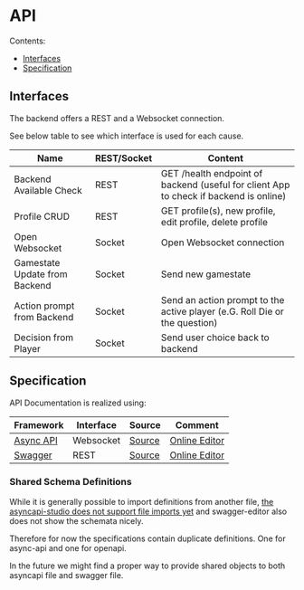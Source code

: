 # API

Contents:

- [Interfaces](#interfaces)
- [Specification](#specification)

## Interfaces

The backend offers a REST and a Websocket connection.

See below table to see which interface is used for each cause.

Name | REST/Socket | Content
--- | --- | --- 
Backend Available Check | REST | GET /health endpoint of backend (useful for client App to check if backend is online)
Profile CRUD | REST | GET profile(s), new profile, edit profile, delete profile
Open Websocket | Socket | Open Websocket connection
Gamestate Update from Backend | Socket | Send new gamestate
Action prompt from Backend | Socket | Send an action prompt to the active player (e.G. Roll Die or the question)
Decision from Player | Socket | Send user choice back to backend

## Specification

API Documentation is realized using:

Framework | Interface | Source | Comment
--- | --- | --- | ---
[Async API](https://www.asyncapi.com/docs/reference/specification/v2.6.0) | Websocket | [Source](./spec/websocket-asyncapi.yaml) | [Online Editor](https://studio.asyncapi.com/)
[Swagger](https://swagger.io/docs/specification) | REST | [Source](./spec/swagger.yaml) | [Online Editor](https://editor.swagger.io/)

### Shared Schema Definitions

While it is generally possible to import definitions from another file, 
[the asyncapi-studio does not support file imports yet](https://github.com/asyncapi/studio/pull/538)
and swagger-editor also does not show the schemata nicely.

Therefore for now the specifications contain duplicate definitions.
One for async-api and one for openapi.

In the future we might find a proper way to provide shared objects to both asyncapi file and swagger file.
